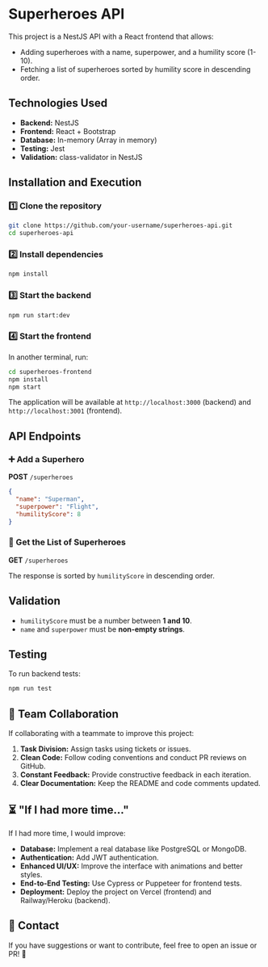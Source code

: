# Superheroes API

This project is a NestJS API with a React frontend that allows:
- Adding superheroes with a name, superpower, and a humility score (1-10).
- Fetching a list of superheroes sorted by humility score in descending order.

## Technologies Used
- **Backend:** NestJS
- **Frontend:** React + Bootstrap
- **Database:** In-memory (Array in memory)
- **Testing:** Jest
- **Validation:** class-validator in NestJS

## Installation and Execution

### 1️⃣ Clone the repository
```bash
git clone https://github.com/your-username/superheroes-api.git
cd superheroes-api
```

### 2️⃣ Install dependencies
```bash
npm install
```

### 3️⃣ Start the backend
```bash
npm run start:dev
```

### 4️⃣ Start the frontend
In another terminal, run:
```bash
cd superheroes-frontend
npm install
npm start
```

The application will be available at `http://localhost:3000` (backend) and `http://localhost:3001` (frontend).

## API Endpoints

### ➕ Add a Superhero
**POST** `/superheroes`
```json
{
  "name": "Superman",
  "superpower": "Flight",
  "humilityScore": 8
}
```

### 📜 Get the List of Superheroes
**GET** `/superheroes`

The response is sorted by `humilityScore` in descending order.

## Validation
- `humilityScore` must be a number between **1 and 10**.
- `name` and `superpower` must be **non-empty strings**.

## Testing
To run backend tests:
```bash
npm run test
```

## 🤝 Team Collaboration
If collaborating with a teammate to improve this project:
1. **Task Division:** Assign tasks using tickets or issues.
2. **Clean Code:** Follow coding conventions and conduct PR reviews on GitHub.
3. **Constant Feedback:** Provide constructive feedback in each iteration.
4. **Clear Documentation:** Keep the README and code comments updated.

## ⏳ "If I had more time..."
If I had more time, I would improve:
- **Database:** Implement a real database like PostgreSQL or MongoDB.
- **Authentication:** Add JWT authentication.
- **Enhanced UI/UX:** Improve the interface with animations and better styles.
- **End-to-End Testing:** Use Cypress or Puppeteer for frontend tests.
- **Deployment:** Deploy the project on Vercel (frontend) and Railway/Heroku (backend).

## 📌 Contact
If you have suggestions or want to contribute, feel free to open an issue or PR! 🚀

